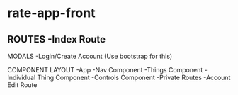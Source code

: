 # rate-app-front

ROUTES
-Index Route
-

MODALS
-Login/Create Account (Use bootstrap for this)



COMPONENT LAYOUT
-App
    -Nav Component
    -Things Component
    -Individual Thing Component
    -Controls Component
    -Private Routes
        -Account Edit Route
